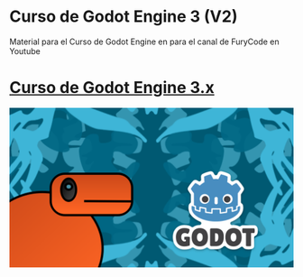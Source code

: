 # Curso de Godot Engine 3 (V2)

Material para el Curso de Godot Engine en para el canal de FuryCode en Youtube 

# [Curso de Godot Engine 3.x](https://www.youtube.com/playlist?list=PLCCvCjJoQ5QWj2Biz-x5-C6p_lkux8Bxk)

![Curso de Godot Engine 3.x](https://github.com/MatiasVME/curso-de-godot-engine-3-v2/blob/main/CursoGodotEngine.png)

